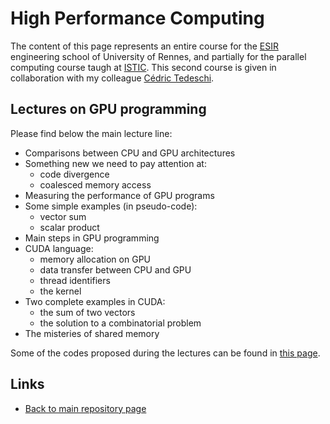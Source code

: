 
# High Performance Computing

The content of this page represents an entire course for the 
[ESIR](https://esir.univ-rennes.fr/en/welcome-eisr-graduate-school-excellence)
engineering school of University of Rennes, and partially for the parallel 
computing course taugh at [ISTIC](https://istic.univ-rennes.fr/).
This second course is given in collaboration with my colleague
[Cédric Tedeschi](http://people.irisa.fr/Cedric.Tedeschi/index.html).

## Lectures on GPU programming

Please find below the main lecture line:

* Comparisons between CPU and GPU architectures
* Something new we need to pay attention at:
  - code divergence
  - coalesced memory access
* Measuring the performance of GPU programs
* Some simple examples (in pseudo-code):
  - vector sum
  - scalar product
* Main steps in GPU programming
* CUDA language:
  - memory allocation on GPU
  - data transfer between CPU and GPU
  - thread identifiers
  - the kernel
* Two complete examples in CUDA:
  - the sum of two vectors
  - the solution to a combinatorial problem
* The misteries of shared memory

Some of the codes proposed during the lectures can be found
in [this page](./GPU/README.md).

## Links

* [Back to main repository page](README.md)

